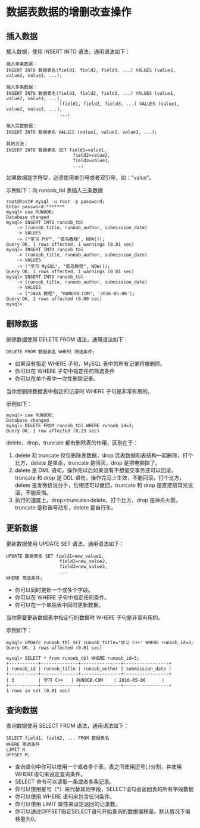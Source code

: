 # 数据表数据的增删改查操作

## 插入数据
插入数据，使用 INSERT INTO 语法，通用语法如下：
```
插入单条数据：
INSERT INTO 数据表名(field1, field2, field3, ...) VALUES (value1, value2, value3, ...);

插入多条数据：
INSERT INTO 数据表名(field1, field2, field3, ...) VALUES (value1, value2, value3, ...), 
                    (field1, field2, field3, ...) VALUES (value1, value2, value3, ...), 
                    ...;   

插入完整数据：
INSERT INTO 数据表名 VALUES (value1, value2, value3, ...);

其他方法：
INSERT INTO 数据表名 SET field1=value1,
                         field2=value2,
                         field3=value3,
                         ...;          
```
如果数据是字符型，必须使用单引号或者双引号，如："value"。

示例如下：向 runoob_tbl 表插入三条数据
```
root@host# mysql -u root -p password;
Enter password:*******
mysql> use RUNOOB;
Database changed
mysql> INSERT INTO runoob_tbl 
    -> (runoob_title, runoob_author, submission_date)
    -> VALUES
    -> ("学习 PHP", "菜鸟教程", NOW());
Query OK, 1 rows affected, 1 warnings (0.01 sec)
mysql> INSERT INTO runoob_tbl
    -> (runoob_title, runoob_author, submission_date)
    -> VALUES
    -> ("学习 MySQL", "菜鸟教程", NOW());
Query OK, 1 rows affected, 1 warnings (0.01 sec)
mysql> INSERT INTO runoob_tbl
    -> (runoob_title, runoob_author, submission_date)
    -> VALUES
    -> ("JAVA 教程", "RUNOOB.COM", '2016-05-06');
Query OK, 1 rows affected (0.00 sec)
mysql>
```

## 删除数据
删除数据使用 DELETE FROM 语法，通用语法如下：
```
DELETE FROM 数据表名 WHERE 筛选条件;
```
+ 如果没有指定 WHERE 子句，MySQL 表中的所有记录将被删除。
+ 你可以在 WHERE 子句中指定任何筛选条件
+ 你可以在单个表中一次性删除记录。

当你想删除数据表中指定的记录时 WHERE 子句是非常有用的。

示例如下：
```
mysql> use RUNOOB;
Database changed
mysql> DELETE FROM runoob_tbl WHERE runoob_id=3;
Query OK, 1 row affected (0.23 sec)
```

delete，drop，truncate 都有删除表的作用，区别在于：
1. delete 和 truncate 仅仅删除表数据，drop 连表数据和表结构一起删除，打个比方，delete 是单杀，truncate 是团灭，drop 是把电脑摔了。
2. delete 是 DML 语句，操作完以后如果没有不想提交事务还可以回滚，truncate 和 drop 是 DDL 语句，操作完马上生效，不能回滚，打个比方，delete 是发微信说分手，后悔还可以撤回，truncate 和 drop 是直接扇耳光说滚，不能反悔。
3. 执行的速度上，drop>truncate>delete，打个比方，drop 是神舟火箭，truncate 是和谐号动车，delete 是自行车。

## 更新数据
更新数据使用 UPDATE SET 语法，通用语法如下：
```
UPDATE 数据表名 SET field1=new_value1,
                    field2=new_value2,
                    field3=new_value3,
                    ...
WHERE 筛选条件;
```
+ 你可以同时更新一个或多个字段。
+ 你可以在 WHERE 子句中指定任何条件。
+ 你可以在一个单独表中同时更新数据。

当你需要更新数据表中指定行的数据时 WHERE 子句是非常有用的。

示例如下：
```
mysql> UPDATE runoob_tbl SET runoob_title='学习 C++' WHERE runoob_id=3;
Query OK, 1 rows affected (0.01 sec)
 
mysql> SELECT * from runoob_tbl WHERE runoob_id=3;
+-----------+--------------+---------------+-----------------+
| runoob_id | runoob_title | runoob_author | submission_date |
+-----------+--------------+---------------+-----------------+
| 3         | 学习 C++   | RUNOOB.COM    | 2016-05-06      |
+-----------+--------------+---------------+-----------------+
1 rows in set (0.01 sec)
```

## 查询数据
查询数据使用 SELECT FROM 语法，通用语法如下：
```
SELECT field1, field2, ... FROM 数据表名
WHERE 筛选条件
LIMIT N
OFFSET M;
```
+ 查询语句中你可以使用一个或者多个表，表之间使用逗号(,)分割，并使用WHERE语句来设定查询条件。
+ SELECT 命令可以读取一条或者多条记录。
+ 你可以使用星号（*）来代替其他字段，SELECT语句会返回表的所有字段数据
+ 你可以使用 WHERE 语句来包含任何条件。
+ 你可以使用 LIMIT 属性来设定返回的记录数。
+ 你可以通过OFFSET指定SELECT语句开始查询的数据偏移量。默认情况下偏移量为0。